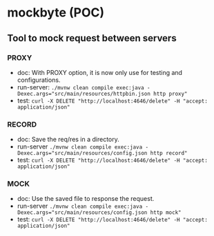 # mockbyte (POC)
## Tool to mock request between servers

###  PROXY
- doc: With PROXY option, it is now only use for testing and configurations.
- run-server: `./mvnw clean compile exec:java -Dexec.args="src/main/resources/httpbin.json http proxy"`
- test: `curl -X DELETE "http://localhost:4646/delete" -H "accept: application/json"`

### RECORD
- doc: Save the req/res in a directory.
- run-server `./mvnw clean compile exec:java -Dexec.args="src/main/resources/config.json http record"`
- test: `curl -X DELETE "http://localhost:4646/delete" -H "accept: application/json"`

### MOCK
- doc: Use the saved file to response the request.
- run-server `./mvnw clean compile exec:java -Dexec.args="src/main/resources/config.json http mock"`
- test: `curl -X DELETE "http://localhost:4646/delete" -H "accept: application/json"`
